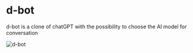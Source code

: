# d-bot
d-bot is a clone of chatGPT with the possibility to choose the AI model for conversation

![d-bot](https://user-images.githubusercontent.com/37555228/214335133-e84b58d7-223a-4de5-b2d8-eb6fe514cb1a.png)

